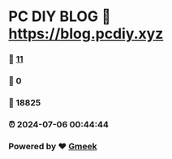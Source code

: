 # PC DIY BLOG :link: https://blog.pcdiy.xyz 
### :page_facing_up: [11](https://blog.pcdiy.xyz/tag.html) 
### :speech_balloon: 0 
### :hibiscus: 18825 
### :alarm_clock: 2024-07-06 00:44:44 
### Powered by :heart: [Gmeek](https://github.com/Meekdai/Gmeek)
